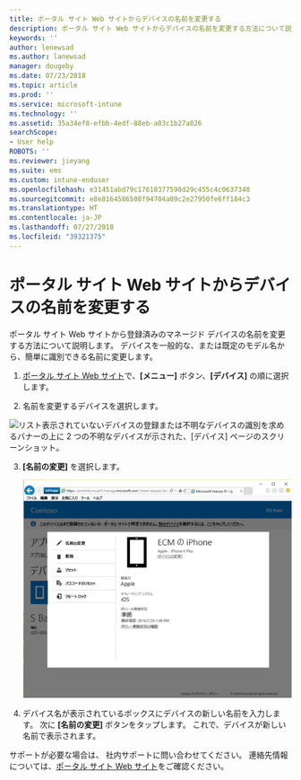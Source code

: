 ```yaml
---
title: ポータル サイト Web サイトからデバイスの名前を変更する
description: ポータル サイト Web サイトからデバイスの名前を変更する方法について説明します。
keywords: ''
author: lenewsad
ms.author: lanewsad
manager: dougeby
ms.date: 07/23/2018
ms.topic: article
ms.prod: ''
ms.service: microsoft-intune
ms.technology: ''
ms.assetid: 35a34ef8-efbb-4edf-88eb-a03c1b27a026
searchScope:
- User help
ROBOTS: ''
ms.reviewer: jieyang
ms.suite: ems
ms.custom: intune-enduser
ms.openlocfilehash: e31451abd79c17618377598d29c455c4c0637348
ms.sourcegitcommit: e8e8164586508f94704a09c2e27950fe6ff184c3
ms.translationtype: HT
ms.contentlocale: ja-JP
ms.lasthandoff: 07/27/2018
ms.locfileid: "39321375"
---
```

# <a name="rename-your-device-from-the-company-portal-website"></a>ポータル サイト Web サイトからデバイスの名前を変更する

ポータル サイト Web サイトから登録済みのマネージド デバイスの名前を変更する方法について説明します。 デバイスを一般的な、または既定のモデル名から、簡単に識別できる名前に変更します。  

1. [ポータル サイト Web サイト](https://portal.manage.microsoft.com/HelpDeskDialog)で、__[メニュー]__ ボタン、__[デバイス]__ の順に選択します。

2. 名前を変更するデバイスを選択します。

![リスト表示されていないデバイスの登録または不明なデバイスの識別を求めるバナーの上に 2 つの不明なデバイスが示された、[デバイス] ページのスクリーンショット。](./media/macOS_enroll_002_tap_here_banner.png)  

3. **[名前の変更]** を選択します。  

   ![[名前の変更]、[削除]、[デバイスのリセット]、[パスコードのリセット]、[リモート ロック] を含む、ポータル Web サイト上の選択されたデバイスに対するすべてのオプション。 ](./media/iwp-screen-with-all-options.png)  
    

4. デバイス名が表示されているボックスにデバイスの新しい名前を入力します。 次に **[名前の変更]** ボタンをタップします。 これで、デバイスが新しい名前で表示されます。

サポートが必要な場合は、 社内サポートに問い合わせてください。 連絡先情報については、[ポータル サイト Web サイト](https://portal.manage.microsoft.com/HelpDeskDialog)をご確認ください。
